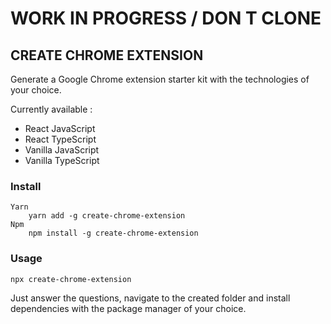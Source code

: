 # WORK IN PROGRESS / DON T CLONE

## CREATE CHROME EXTENSION

Generate a Google Chrome extension starter kit with the technologies of your choice.

Currently available :

- React JavaScript
- React TypeScript
- Vanilla JavaScript
- Vanilla TypeScript

### Install

    Yarn
        yarn add -g create-chrome-extension
    Npm
        npm install -g create-chrome-extension

### Usage

    npx create-chrome-extension

Just answer the questions, navigate to the created folder and install dependencies with the package manager of your choice.
